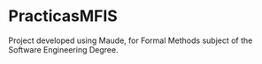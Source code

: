 # PracticasMFIS
Project developed using Maude, for Formal Methods subject of the Software Engineering Degree.